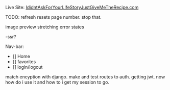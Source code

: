 Live Site: <a href="https://peppy-alpaca-9050d7.netlify.app/" target="_blank">IdidntAskForYourLifeStoryJustGiveMeTheRecipe.com</a>

TODO:
refresh resets page number. stop that.

image preview stretching
error states

-ssr?

Nav-bar:

- [] Home
- [] favorites
- [] login/logout

match encyption with django.
make and test routes to auth.
getting jwt. now how do i use it and how to i get my session to go.
